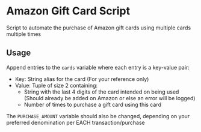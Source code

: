 # Amazon Gift Card Script

Script to automate the purchase of Amazon gift cards using multiple cards multiple times

## Usage

Append entries to the `cards` variable where each entry is a key-value pair:

- Key: String alias for the card (For your reference only)
- Value: Tuple of size 2 containing:
  - String with the last 4 digits of the card intended on being used (Should already be added on Amazon or else an error will be logged)
  - Number of times to purchase a gift card using this card

The `PURCHASE_AMOUNT` variable should also be changed, depending on your preferred denomination per EACH transaction/purchase